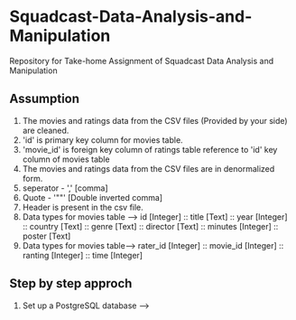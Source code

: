 # Squadcast-Data-Analysis-and-Manipulation
Repository for Take-home Assignment of Squadcast Data Analysis and Manipulation

## Assumption 
1. The movies and ratings data from the CSV files (Provided by your side) are cleaned.
2. 'id' is primary key column for movies table.
3. 'movie_id' is foreign key column of ratings table reference to 'id' key column of movies table
4. The movies and ratings data from the CSV files are in denormalized form.
5. seperator - ',' [comma]
6. Quote - '""' [Double inverted comma]
7. Header is present in the csv file.
8. Data types for movies table -->
   id [Integer] :: title [Text] :: year [Integer] :: country [Text] :: genre [Text] :: director [Text] :: minutes [Integer] :: poster [Text]
9. Data types for movies table-->
   rater_id [Integer] :: movie_id [Integer] :: ranting [Integer] :: time [Integer]

## Step by step approch
1. Set up a PostgreSQL database --> 
